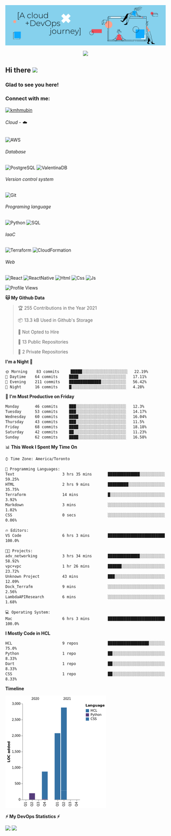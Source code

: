 ![Banner](https://github.com/ValAug/ValAug/blob/master/cover.png)

<!-- retro visitor counter -->
<p align="center"> 
  <img src="https://profile-counter.glitch.me/{ValAug}/count.svg" />
</p>



<!-- welcome message -->
<h2>Hi there <img src="https://media.giphy.com/media/hvRJCLFzcasrR4ia7z/giphy.gif" width="25px"></h2>

<h3>Glad to see you here!</h3>


<!-- Connect with me -->
<h3 align="left">Connect with me:</h3>
<p align="left">
<a href="https://www.linkedin.com/in/augustovaldivia/" target="blank"><img align="center" src="https://github.com/kmhmubin/kmhmubin/blob/master/assets/linkedin.svg" alt="kmhmubin" height="30" width="30" /></a>
</p>


###### Cloud - :cloud:

![AWS](https://img.shields.io/badge/-AWS-000000?style=flat&logo=Amazon%20AWS&logoColor=FF9900)


###### Database

![PostgreSQL](https://img.shields.io/badge/-PostgreSQL-000000?style=flat&logo=PostgreSQL&logoColor=336791)
![ValentinaDB](https://img.shields.io/badge/-ValentinaDB-000000?style=flat&logo=ValentinaDB&logoColor=336791)


###### Version control system

![Git](https://img.shields.io/badge/-Git-000000?style=flat&logo=Git&logoColor=F05032)

###### Programing language
![Python](https://img.shields.io/badge/-Python-000000?style=flat&logo=Python)
![SQL](https://img.shields.io/badge/-SQL-000000?style=flat&logo=SQL)


###### IaaC
![Terraform](https://img.shields.io/badge/-Terraform-000000?style=flat&logo=Terraform)
![CloudFormation](https://img.shields.io/badge/-CloudFormation-000000?style=flat&logo=Color=FF9900)

###### Web
![React](https://img.shields.io/badge/-React-000000?style=flat&logo=React)
![ReactNative](https://img.shields.io/badge/-ReactNative-000000?style=flat&logo=ReactNative)
![Html](https://img.shields.io/badge/-Html-000000?style=flat&logo=Html)
![Css](https://img.shields.io/badge/-Css-000000?style=flat&logo=Css)
![Js](https://img.shields.io/badge/-Js-000000?style=flat&logo=Js)

<!--START_SECTION:waka-->
![Profile Views](http://img.shields.io/badge/Profile%20Views-0-blue)

**🐱 My Github Data** 

> 🏆 255 Contributions in the Year 2021
 > 
> 📦 13.3 kB Used in Github's Storage 
 > 
> 🚫 Not Opted to Hire
 > 
> 📜 13 Public Repositories 
 > 
> 🔑 2 Private Repositories  
 > 
**I'm a Night 🦉** 

```text
🌞 Morning    83 commits     █████░░░░░░░░░░░░░░░░░░░░   22.19% 
🌆 Daytime    64 commits     ████░░░░░░░░░░░░░░░░░░░░░   17.11% 
🌃 Evening    211 commits    ██████████████░░░░░░░░░░░   56.42% 
🌙 Night      16 commits     █░░░░░░░░░░░░░░░░░░░░░░░░   4.28%

```
📅 **I'm Most Productive on Friday** 

```text
Monday       46 commits     ███░░░░░░░░░░░░░░░░░░░░░░   12.3% 
Tuesday      53 commits     ███░░░░░░░░░░░░░░░░░░░░░░   14.17% 
Wednesday    60 commits     ████░░░░░░░░░░░░░░░░░░░░░   16.04% 
Thursday     43 commits     ███░░░░░░░░░░░░░░░░░░░░░░   11.5% 
Friday       68 commits     ████░░░░░░░░░░░░░░░░░░░░░   18.18% 
Saturday     42 commits     ██░░░░░░░░░░░░░░░░░░░░░░░   11.23% 
Sunday       62 commits     ████░░░░░░░░░░░░░░░░░░░░░   16.58%

```


📊 **This Week I Spent My Time On** 

```text
⌚︎ Time Zone: America/Toronto

💬 Programming Languages: 
Text                     3 hrs 35 mins       ██████████████░░░░░░░░░░░   59.25% 
HTML                     2 hrs 9 mins        █████████░░░░░░░░░░░░░░░░   35.75% 
Terraform                14 mins             █░░░░░░░░░░░░░░░░░░░░░░░░   3.92% 
Markdown                 3 mins              ░░░░░░░░░░░░░░░░░░░░░░░░░   1.02% 
CSS                      0 secs              ░░░░░░░░░░░░░░░░░░░░░░░░░   0.06%

🔥 Editors: 
VS Code                  6 hrs 3 mins        █████████████████████████   100.0%

🐱‍💻 Projects: 
adv_networking           3 hrs 34 mins       ██████████████░░░░░░░░░░░   58.92% 
vpc+vpc                  1 hr 26 mins        ██████░░░░░░░░░░░░░░░░░░░   23.72% 
Unknown Project          43 mins             ███░░░░░░░░░░░░░░░░░░░░░░   12.09% 
Dock_Terrafm             9 mins              ░░░░░░░░░░░░░░░░░░░░░░░░░   2.56% 
LambdaAPIResearch        6 mins              ░░░░░░░░░░░░░░░░░░░░░░░░░   1.68%

💻 Operating System: 
Mac                      6 hrs 3 mins        █████████████████████████   100.0%

```

**I Mostly Code in HCL** 

```text
HCL                      9 repos             ██████████████████░░░░░░░   75.0% 
Python                   1 repo              ██░░░░░░░░░░░░░░░░░░░░░░░   8.33% 
Dart                     1 repo              ██░░░░░░░░░░░░░░░░░░░░░░░   8.33% 
CSS                      1 repo              ██░░░░░░░░░░░░░░░░░░░░░░░   8.33%

```


**Timeline**

![Chart not found](https://raw.githubusercontent.com/ValAug/ValAug/master/charts/bar_graph.png) 


<!--END_SECTION:waka-->

<!-- GitHub stats -->
<b>⚡ My DevOps Statistics ⚡</b>

<p>
<!-- GitHub Stats -->
<img height="180em" src="https://github-readme-stats.vercel.app/api?username=ValAug&show_icons=true&hide_border=true" />

<!-- Most Used Languages -->
<img height="180em" src="https://github-readme-stats.vercel.app/api/top-langs/?username=ValAug&exclude_repo=KNN-Image-Classification&show_icons=true&hide_border=true&layout=compact&langs_count=8"/>
</p>

<!--
**ValAug/ValAug** is a ✨ _special_ ✨ repository because its `README.md` (this file) appears on your GitHub profile.

Here are some ideas to get you started:

- 🔭 I’m currently working on ...
- 🌱 I’m currently learning ...
- 👯 I’m looking to collaborate on ...
- 🤔 I’m looking for help with ...
- 💬 Ask me about ...
- 📫 How to reach me: ...
- 😄 Pronouns: ...
- ⚡ Fun fact: ...
-->
